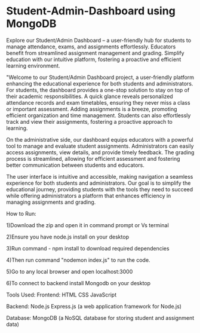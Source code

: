 # Student-Admin-Dashboard using MongoDB
Explore our Student/Admin Dashboard – a user-friendly hub for students to manage attendance, exams, and assignments effortlessly. Educators benefit from streamlined assignment management and grading. Simplify education with our intuitive platform, fostering a proactive and efficient learning environment.

"Welcome to our Student/Admin Dashboard project, a user-friendly platform enhancing the educational experience for both students and administrators.
For students, the dashboard provides a one-stop solution to stay on top of their academic responsibilities. A quick glance reveals personalized attendance records and exam timetables, ensuring they never miss a class or important assessment. Adding assignments is a breeze, promoting efficient organization and time management. Students can also effortlessly track and view their assignments, fostering a proactive approach to learning.

On the administrative side, our dashboard equips educators with a powerful tool to manage and evaluate student assignments. Administrators can easily access assignments, view details, and provide timely feedback. The grading process is streamlined, allowing for efficient assessment and fostering better communication between students and educators.

The user interface is intuitive and accessible, making navigation a seamless experience for both students and administrators. Our goal is to simplify the educational journey, providing students with the tools they need to succeed while offering administrators a platform that enhances efficiency in managing assignments and grading.

How to Run:

1)Download the zip and open it in command prompt or Vs terminal

2)Ensure you have node.js install on your desktop

3)Run command - npm install to download required dependencies

4)Then run command "nodemon index.js" to run the code.

5)Go to any local browser and open localhost:3000

6)To connect to backend install Mongodb on your desktop

Tools Used:
Frontend:
HTML
CSS
JavaScript

Backend:
Node.js
Express.js (a web application framework for Node.js)

Database:
MongoDB (a NoSQL database for storing student and assignment data)



